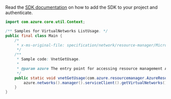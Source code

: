 Read the [SDK documentation](https://github.com/Azure/azure-sdk-for-java/blob/azure-resourcemanager_2.11.0/sdk/resourcemanager/azure-resourcemanager/README.md) on how to add the SDK to your project and authenticate.

```java
import com.azure.core.util.Context;

/** Samples for VirtualNetworks ListUsage. */
public final class Main {
    /*
     * x-ms-original-file: specification/network/resource-manager/Microsoft.Network/stable/2021-05-01/examples/VirtualNetworkListUsage.json
     */
    /**
     * Sample code: VnetGetUsage.
     *
     * @param azure The entry point for accessing resource management APIs in Azure.
     */
    public static void vnetGetUsage(com.azure.resourcemanager.AzureResourceManager azure) {
        azure.networks().manager().serviceClient().getVirtualNetworks().listUsage("rg1", "vnetName", Context.NONE);
    }
}
```

